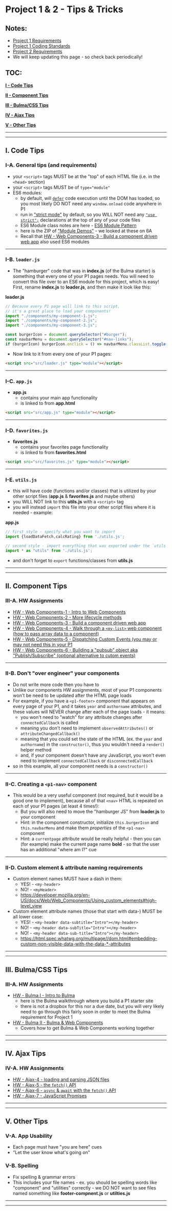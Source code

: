 # Project 1 & 2 - Tips & Tricks

## Notes:

- [Project 1 Requirements](project-1.md)
- [Project 1 Coding Standards](code-style.md)
- [Project 2 Requirements](project-2.md)
- We will keep updating this page - so check back periodically!

## TOC:

[**I - Code Tips**](#code-tips)

[**II - Component Tips**](#component-tips)

[**III - Bulma/CSS Tips**](#css-tips)

[**IV - Ajax Tips**](#ajax-tips)

[**V - Other Tips**](#other-tips)
 
<hr><hr>

<a id="code-tips" />

## I. Code Tips

### I-A. General tips (and requirements)

- your `<script>` tags MUST be at the "top" of each HTML file (i.e. in the `<head>` section)
- your `<script>` tags MUST be of `type="module"`
- ES6 modules:
  - by default, will [`defer`](https://www.w3schools.com/tags/att_script_defer.asp) code execution until the DOM has loaded, so you most likely DO NOT need any `window.onload` code anywhere in P1
  - run in ["strict mode"](https://developer.mozilla.org/en-US/docs/Web/JavaScript/Reference/Strict_mode) by default, so you WILL NOT need any [`"use strict";`](https://www.w3schools.com/js/js_strict.asp) declarations at the top of any of your code files
  - ES6 Module class notes are here - [ES6 Module Pattern](https://github.com/tonethar/IGME-330-Master/blob/master/notes/ES6-module-pattern-2211.md)
  - here is the ZIP of ["Module Demos"](https://github.com/tonethar/IGME-330-Master/blob/master/notes/_files/Module%20Demos%202211.zip) - we looked at these on 6A
  - Recall that [HW - Web Components-3 - Build a component driven web app](https://github.com/tonethar/IGME-330-Master/blob/master/notes/HW-wc-3.md) also used ES6 modules


<hr>

### I-B. `loader.js`

- The "hamburger" code that was in **index.js** (of the Bulma starter) is something that every one of your P1 pages needs. You will need to convert this file over to an ES6 module for this project, which is easy! First, rename **index.js** to **loader.js**, and then make it look like this:

**loader.js**

```js
// Because every P1 page will link to this script,
// it's a great place to load your components! 
import "./components/my-component-1.js";
import "./components/my-component-2.js";
import "./components/my-component-3.js";

const burgerIcon = document.querySelector("#burger");
const navbarMenu = document.querySelector("#nav-links");
if (burgerIcon) burgerIcon.onclick = () => navbarMenu.classList.toggle('is-active');

```

- Now link to it from every one of your P1 pages:

```html
<script src="src/loader.js" type="module"></script>
```
<hr>

### I-C. `app.js`

- **app.js**
  - contains your main app functionality
  - is linked to from **app.html**

```html
<script src="src/app.js" type="module"></script>
```

<hr>

### I-D. `favorites.js`

- **favorites.js**
  - contains your favorites page functionality
  - is linked to from **favorites.html**

```html
<script src="src/favorites.js" type="module"></script>
```

<hr>

### I-E. `utils.js`

- this will have code (functions and/or classes) that is utilized by your other script files (**app.js** & **favorites.js** and maybe others)
- you WILL NOT link to this **utils.js** with a `<script>` tag
- you will instead `import` this file into your other script files where it is needed - example:


**app.js**
```js
// first style - specify what you want to import
import {loadDataFetch,calcRating} from './utils.js';

// second style - import everything that was exported under the `utils` namespace
import * as "utils" from './utils.js';
```

- and don't forget to `export` functions/classes from **utils.js**

<a id="component-tips" />

<hr><hr>

## II. Component Tips

### III-A. HW Assignments

- [HW - Web Components-1 - Intro to Web Components](https://github.com/tonethar/IGME-330-Master/blob/master/notes/HW-wc-1.md)
- [HW - Web Components-2 - More lifecycle methods](https://github.com/tonethar/IGME-330-Master/blob/master/notes/HW-wc-2.md)
- [HW - Web Components-3 - Build a component driven web app](https://github.com/tonethar/IGME-330-Master/blob/master/notes/HW-wc-3.md)
- [HW - Web Components-4 - Walk through a `<my-list>` web component (how to pass array data to a component)](https://github.com/tonethar/IGME-330-Master/blob/master/notes/HW-wc-4.md)
- [HW - Web Components-5 - Dispatching Custom Events (you may or may not need this in your P1](https://github.com/tonethar/IGME-330-Master/blob/master/notes/HW-wc-5.md)
- [HW - Web Components-6 - Building a "pubsub" object aka "Publish/Subscribe" (optional alternative to cutom events)](https://github.com/tonethar/IGME-330-Master/blob/master/notes/HW-wc-6.md)

<hr>

### II-B. Don't "over engineer" your components
- Do not write more code then you have to
- Unlike our components HW assignments, most of your P1 components won't be need to be updated after the HTML page loads
- For example, if you have a `<p1-footer>` component that appears on every page of your P1, and it takes `year` and `authorname` attributes, and these values will NEVER change after each of the page loads - it means:
  - you won't need to "watch" for any attribute changes after `connectedCallback` is called
  - meaning you don't need to implement `observedAttributes()` or `attributeChangedCallback()`
  - meaning that you could set the state of the HTML (ex. the `year` and `authorname`) in the `constructor()`, thus you wouldn't need a `render()` helper method
  - and, if your component doesn't have any JavaScript, you won't even need to implement `connectedCallback` or `disconnectedCallback`
 - so in this example, all your component needs is a `constructor()`

<hr>

### II-C. Creating a `<p1-nav>` component

- This would be a very useful component (not required, but it would be a good one to implement), because all of that `<nav>` HTML is repeated on each of your P1 pages (at least 4 times!):
  - But you will also need to move the "hamburger JS" from **loader.js** to your component
  - Hint: in the component constructor, initialize `this.burgerIcon` and `this.navbarMenu` and make them *properties* of the `<p1-nav>` component
  - Hint: a `currentpage` attribute would be really helpful - then you can (for example) make the current page name **bold** - so that the user has an additional "where am I?" cue 

<hr>
 
### II-D. Custom element & attribute naming requirements
- Custom element names MUST have a dash in them:
  - YES! - `<my-header>`
  - NO! - `<myHeader>`
  - https://developer.mozilla.org/en-US/docs/Web/Web_Components/Using_custom_elements#high-level_view
- Custom element attribute names (those that start with data-) MUST be all lower case:
  - YES! - `<my-header data-subtitle="Intro"></my-header>`
  - NO! - `<my-header data-subTitle="Intro"></my-header>`
  - NO! - `<my-header data-sub-title="Intro"></my-header>`
  - https://html.spec.whatwg.org/multipage//dom.html#embedding-custom-non-visible-data-with-the-data-*-attributes

<a id="css-tips" />

<hr><hr>

## III. Bulma/CSS Tips

### III-A. HW Assignments

- [HW - Bulma I - Intro to Bulma](https://github.com/tonethar/IGME-330-Master/blob/master/notes/HW-bulma-1.md)
  - here is the Bulma walkthrough where you build a P1 starter site
  - there is not a dropbox for this nor a due date, but you will very likely need to go through this fairly soon in order to meet the Bulma requirement for Project 1
- [HW - Bulma II - Bulma & Web Components](https://github.com/tonethar/IGME-330-Master/blob/master/notes/HW-bulma-2.md)
  - Covers how to get Bulma & Web Components working together

<a id="ajax-tips" />

<hr><hr>

## IV. Ajax Tips

### IV-A. HW Assignments

- [HW - Ajax-4 - loading and parsing JSON files](https://github.com/tonethar/IGME-330-Master/blob/master/notes/HW-ajax-4.md)
- [HW - Ajax-5 - the `fetch()` API](https://github.com/tonethar/IGME-330-Master/blob/master/notes/HW-ajax-5.md)
- [HW - Ajax-6 - `async` & `await` with the `fetch()` API](https://github.com/tonethar/IGME-330-Master/blob/master/notes/HW-ajax-6.md)
- [HW - Ajax-7 - JavaScript Promises](https://github.com/tonethar/IGME-330-Master/blob/master/notes/HW-ajax-7.md)

<a id="other-tips" />

<hr><hr>

## V. Other Tips

### V-A. App Usability

- Each page must have "you are here" cues
- "Let the user know what's going on"

### V-B. Spelling

- Fix spelling & grammar errors
- This includes your file names - ex. you should be spelling words like "component" and "utilities" correctly - we DO NOT want to see files named something like **footer-compnent.js** or **utilties.js**

<hr><hr>
